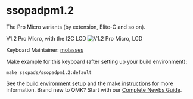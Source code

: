 # ssopadpm1.2
The Pro Micro variants (by extension, Elite-C and so on).

V1.2 Pro Micro, with the I2C LCD
![V1.2 Pro Micro, LCD](https://user-images.githubusercontent.com/33560291/85238368-4cc23c00-b3e2-11ea-81de-8bc2fac65465.png)

Keyboard Maintainer: [molasses](https://github.com/JarofMolasses)  

Make example for this keyboard (after setting up your build environment):

    make ssopads/ssopadpm1.2:default

See the [build environment setup](https://docs.qmk.fm/#/getting_started_build_tools) and the [make instructions](https://docs.qmk.fm/#/getting_started_make_guide) for more information. Brand new to QMK? Start with our [Complete Newbs Guide](https://docs.qmk.fm/#/newbs).
